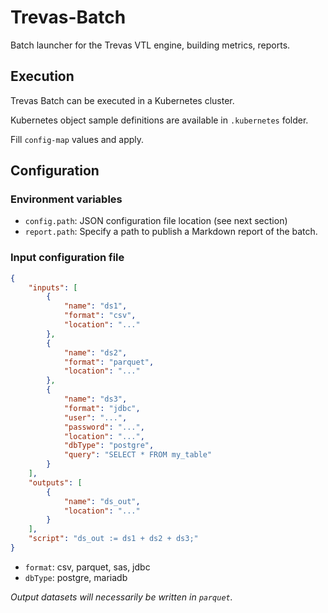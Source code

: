 # Trevas-Batch

Batch launcher for the Trevas VTL engine, building metrics, reports.

## Execution

Trevas Batch can be executed in a Kubernetes cluster.

Kubernetes object sample definitions are available in `.kubernetes` folder.

Fill `config-map` values and apply.

## Configuration

### Environment variables

- `config.path`: JSON configuration file location (see next section)
- `report.path`: Specify a path to publish a Markdown report of the batch.

### Input configuration file

```json
{
	"inputs": [
		{
			"name": "ds1",
			"format": "csv",
			"location": "..."
		},
        {
            "name": "ds2",
            "format": "parquet",
            "location": "..."
        },
        {
            "name": "ds3",
            "format": "jdbc",
            "user": "...",
            "password": "...",
            "location": "...",
            "dbType": "postgre",
            "query": "SELECT * FROM my_table"
        }
	],
	"outputs": [
		{
			"name": "ds_out",
			"location": "..."
		}
	],
	"script": "ds_out := ds1 + ds2 + ds3;"
}
```

- `format`: csv, parquet, sas, jdbc 
- `dbType`: postgre, mariadb

_Output datasets will necessarily be written in `parquet`._